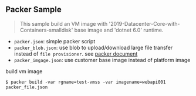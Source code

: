 ## Packer Sample

> This sample build an VM image with '2019-Datacenter-Core-with-Containers-smalldisk' base image and 'dotnet 6.0' runtime. 

- `packer.json`: simple packer script
- `packer_blob.json`: use blob to upload/download large file transfer instead of `file provisioner`. see [packer document](https://packer.io/docs/provisioners/file.html#slowness-when-transferring-large-files-over-winrm-)
- `packer_imgage.json`: use customer base image instead of platform image

build vm image

```
$ packer build -var rgname=test-vmss -var imagename=webapi001 packer_file.json 
```